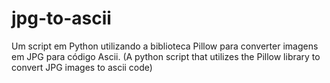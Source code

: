 # jpg-to-ascii
Um script em Python utilizando a biblioteca Pillow para converter imagens em JPG para código Ascii. (A python script that utilizes the Pillow library to convert JPG images to ascii code)
